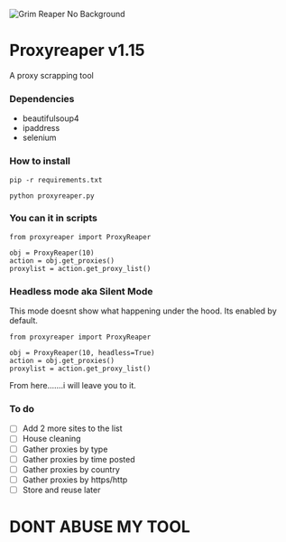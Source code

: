 
![Grim Reaper No Background](https://github.com/blackgeneration/Proxyreaper/blob/master/0942fa87835fdb2cc3c6c2db9300750c-removebg-preview.png)

# Proxyreaper v1.15
A proxy scrapping tool

### Dependencies

- beautifulsoup4
- ipaddress
- selenium

### How to install 

```
pip -r requirements.txt
```

```
python proxyreaper.py
```

### You can it in scripts

```
from proxyreaper import ProxyReaper

obj = ProxyReaper(10)
action = obj.get_proxies()
proxylist = action.get_proxy_list()
```

### Headless mode aka Silent Mode

This mode doesnt show what happening under the hood. Its enabled by default.

```
from proxyreaper import ProxyReaper

obj = ProxyReaper(10, headless=True)
action = obj.get_proxies()
proxylist = action.get_proxy_list()
```


From here.......i will leave you to it.

### To do

- [ ] Add 2 more sites to the list
- [ ] House cleaning
- [ ] Gather proxies by type
- [ ] Gather proxies by time posted
- [ ] Gather proxies by country
- [ ] Gather proxies by https/http
- [ ] Store and reuse later

# DONT ABUSE MY TOOL
